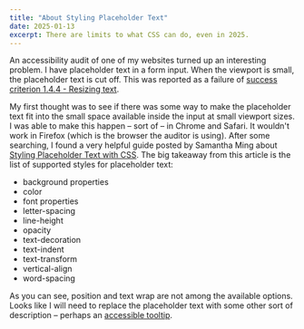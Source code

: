 ```yaml
---
title: "About Styling Placeholder Text"
date: 2025-01-13
excerpt: There are limits to what CSS can do, even in 2025.
---
```

<span class="dropcap">A</span>n accessibility audit of one of my websites turned up an interesting problem. I have placeholder text in a form input. When the viewport is small, the placeholder text is cut off. This was reported as a failure of [success criterion 1.4.4 - Resizing text](https://www.w3.org/TR/UNDERSTANDING-WCAG20/visual-audio-contrast-scale.html).

My first thought was to see if there was some way to make the placeholder text fit into the small space available inside the input at small viewport sizes. I was able to make this happen – sort of – in Chrome and Safari. It wouldn't work in Firefox (which is the browser the auditor is using). After some searching, I found a very helpful guide posted by Samantha Ming about [Styling Placeholder Text with CSS](https://www.samanthaming.com/tidbits/57-styling-css-placeholder/). The big takeaway from this article is the list of supported styles for placeholder text:

- background properties
- color
- font properties
- letter-spacing
- line-height
- opacity
- text-decoration
- text-indent
- text-transform
- vertical-align
- word-spacing

As you can see, position and text wrap are not among the available options. Looks like I will need to replace the placeholder text with some other sort of description – perhaps an [accessible tooltip](https://developer.mozilla.org/en-US/docs/Web/Accessibility/ARIA/Roles/tooltip_role).